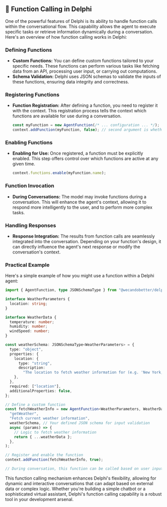 ## 🔧 Function Calling in Delphi

One of the powerful features of Delphi is its ability to handle function calls
within the conversational flow. This capability allows the agent to execute
specific tasks or retrieve information dynamically during a conversation. Here's
an overview of how function calling works in Delphi:

### Defining Functions

- **Custom Functions:** You can define custom functions tailored to your
  specific needs. These functions can perform various tasks like fetching data
  from an API, processing user input, or carrying out computations.
- **Schema Validation:** Delphi uses JSON schemas to validate the inputs of
  these functions, ensuring data integrity and correctness.

### Registering Functions

- **Function Registration:** After defining a function, you need to register it
  with the context. This registration process tells the context which functions
  are available for use during a conversation.

  ```typescript
  const myFunction = new AgentFunction(/* ... configuration ... */);
  context.addFunction(myFunction, false); // second argument is whether to enable immediately
  ```

### Enabling Functions

- **Enabling for Use:** Once registered, a function must be explicitly enabled.
  This step offers control over which functions are active at any given time.

  ```typescript
  context.functions.enable(myFunction.name);
  ```

### Function Invocation

- **During Conversations:** The model may invoke functions during a
  conversation. This will enhance the agent's context, allowing it to respond
  more intelligently to the user, and to perform more complex tasks.

### Handling Responses

- **Response Integration:** The results from function calls are seamlessly
  integrated into the conversation. Depending on your function's design, it can
  directly influence the agent's next response or modify the conversation's
  context.

### Practical Example

Here's a simple example of how you might use a function within a Delphi agent:

```typescript
import { AgentFunction, type JSONSchemaType } from "@wecandobetter/delphi";

interface WeatherParameters {
  location: string;
}

interface WeatherData {
  temperature: number;
  humidity: number;
  windSpeed: number;
}

const weatherSchema: JSONSchemaType<WeatherParameters> = {
  type: "object",
  properties: {
    location: {
      type: "string",
      description:
        "The location to fetch weather information for (e.g. 'New York, NY').",
    },
  },
  required: ["location"],
  additionalProperties: false,
};

// Define a custom function
const fetchWeatherInfo = new AgentFunction<WeatherParameters, WeatherData>(
  "getWeather",
  "Fetch current weather information",
  weatherSchema, // Your defined JSON schema for input validation
  async (params) => {
    // Logic to fetch weather information
    return { ...weatherData };
  },
);

// Register and enable the function
context.addFunction(fetchWeatherInfo, true);

// During conversation, this function can be called based on user input
```

This function calling mechanism enhances Delphi's flexibility, allowing for
dynamic and interactive conversations that can adapt based on external data or
complex logic. Whether you're building a simple chatbot or a sophisticated
virtual assistant, Delphi's function calling capability is a robust tool in your
development arsenal.
